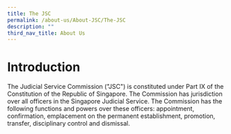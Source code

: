 ```yaml
---
title: The JSC
permalink: /about-us/About-JSC/The-JSC
description: ""
third_nav_title: About Us
---
```




# Introduction
The Judicial Service Commission ("JSC") is constituted under Part IX of the Constitution of the Republic of Singapore. The Commission has jurisdiction over all officers in the Singapore Judicial Service. The Commission has the following functions and powers over these officers: appointment, confirmation, emplacement on the permanent establishment, promotion, transfer, disciplinary control and dismissal.